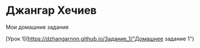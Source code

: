 

# Джангар Хечиев
Мои домашние задания

[Урок 1](https://dzhangarnnn.github.io/Задание_1/"Домашнее задание 1")
